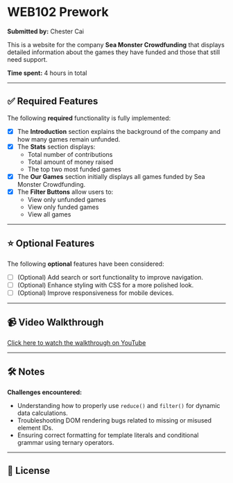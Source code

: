 # WEB102 Prework

**Submitted by:** Chester Cai

This is a website for the company **Sea Monster Crowdfunding** that displays detailed information about the games they have funded and those that still need support.

**Time spent:** 4 hours in total

---

## ✅ Required Features

The following **required** functionality is fully implemented:

- [x] The **Introduction** section explains the background of the company and how many games remain unfunded.
- [x] The **Stats** section displays:
  - Total number of contributions
  - Total amount of money raised
  - The top two most funded games
- [x] The **Our Games** section initially displays all games funded by Sea Monster Crowdfunding.
- [x] The **Filter Buttons** allow users to:
  - View only unfunded games
  - View only funded games
  - View all games

---

## ⭐ Optional Features

The following **optional** features have been considered:

- [ ] (Optional) Add search or sort functionality to improve navigation.
- [ ] (Optional) Enhance styling with CSS for a more polished look.
- [ ] (Optional) Improve responsiveness for mobile devices.

---

## 📹 Video Walkthrough

[Click here to watch the walkthrough on YouTube](https://www.youtube.com/watch?v=YOUR_VIDEO_ID)

---

## 🛠 Notes

**Challenges encountered:**

- Understanding how to properly use `reduce()` and `filter()` for dynamic data calculations.
- Troubleshooting DOM rendering bugs related to missing or misused element IDs.
- Ensuring correct formatting for template literals and conditional grammar using ternary operators.

---

## 🧾 License

